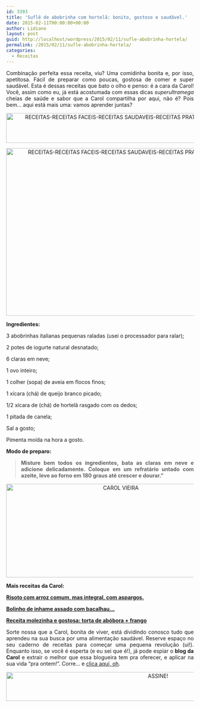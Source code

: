 ```yaml
---
id: 3393
title: 'Suflê de abobrinha com hortelã: bonito, gostoso e saudável.'
date: 2015-02-11T00:00:00+00:00
author: Lidiane
layout: post
guid: http://localhost/wordpress/2015/02/11/sufle-abobrinha-hortela/
permalink: /2015/02/11/sufle-abobrinha-hortela/
categories:
  - Receitas
---
```

<p align="justify">
  Combinação perfeita essa receita, viu? Uma comidinha bonita e, por isso, apetitosa. Fácil de preparar como poucas, gostosa de comer e super saudável. Esta é dessas receitas que bato o olho e penso: é a cara da Carol! Você, assim como eu, já está acostumada com essas dicas <em>superultramega</em> cheias de saúde e sabor que a Carol compartilha por aqui, não é? Pois bem… aqui está mais uma: vamos aprender juntas?
</p>

<p align="center">
  <a href="http://www.trololodemulher.com.br/blog/wp-content/uploads/2015/01/RECEITAS-RECEITAS-FACEIS-RECEITAS-SAUDAVEIS-RECEITAS-PRATICAS-ABOBRINHA-HORTELA-SUFLE1.jpg"><img class="alignnone size-full wp-image-10754" src="http://www.trololodemulher.com.br/blog/wp-content/uploads/2015/01/RECEITAS-RECEITAS-FACEIS-RECEITAS-SAUDAVEIS-RECEITAS-PRATICAS-ABOBRINHA-HORTELA-SUFLE1.jpg" alt="RECEITAS-RECEITAS FACEIS-RECEITAS SAUDAVEIS-RECEITAS PRATICAS-ABOBRINHA-HORTELA-SUFLE[1]" width="800" height="80" /></a>
</p>

<p align="center">
  <a href="http://www.trololodemulher.com.br/blog/wp-content/uploads/2015/01/RECEITAS-RECEITAS-FACEIS-RECEITAS-SAUDAVEIS-RECEITAS-PRATICAS-ABOBRINHA-HORTELA-SUFLE.jpg"><img class="alignnone size-full wp-image-10753" src="http://www.trololodemulher.com.br/blog/wp-content/uploads/2015/01/RECEITAS-RECEITAS-FACEIS-RECEITAS-SAUDAVEIS-RECEITAS-PRATICAS-ABOBRINHA-HORTELA-SUFLE.jpg" alt="RECEITAS-RECEITAS FACEIS-RECEITAS SAUDAVEIS-RECEITAS PRATICAS-ABOBRINHA-HORTELA-SUFLE" width="800" height="450" /></a>
</p>

<p align="justify">
  <strong>Ingredientes:</strong>
</p>

<p align="justify">
  3 abobrinhas italianas pequenas raladas (usei o processador para ralar);
</p>

<p align="justify">
  2 potes de iogurte natural desnatado;
</p>

<p align="justify">
  6 claras em neve;
</p>

<p align="justify">
  1 ovo inteiro;
</p>

<p align="justify">
  1 colher (sopa) de aveia em flocos finos;
</p>

<p align="justify">
  1 xícara (chá) de queijo branco picado;
</p>

<p align="justify">
  1/2 xícara de (chá) de hortelã rasgado com os dedos;
</p>

<p align="justify">
  1 pitada de canela;
</p>

<p align="justify">
  Sal a gosto;
</p>

<p align="justify">
  Pimenta moída na hora a gosto.
</p>

<p align="justify">
  <strong>Modo de preparo:</strong>
</p>

> <p align="justify">
>   <strong>Misture bem todos os ingredientes, bata as claras em neve e adicione delicadamente. Coloque em um refratário untado com azeite, leve ao forno em 180 graus até crescer e dourar.”</strong>
> </p>

<p align="center">
  <a href="http://www.trololodemulher.com.br/blog/wp-content/uploads/2014/07/CAROL-VIEIRA.png"><img class="alignnone size-full wp-image-10204" src="http://www.trololodemulher.com.br/blog/wp-content/uploads/2014/07/CAROL-VIEIRA.png" alt="CAROL VIEIRA" width="600" height="251" /></a>
</p>

<p align="justify">
  <strong>Mais receitas da Carol:</strong>
</p>

<p align="justify">
  <a href="http://www.trololodemulher.com.br/2015/01/28/risoto-arroz-integral-aspargos/" target="_blank"><strong>Risoto com arroz comum, mas integral, com aspargos.</strong></a>
</p>

<p align="justify">
  <a href="http://www.trololodemulher.com.br/2014/11/19/inhame-assado-bacalhau/" target="_blank"><strong>Bolinho de inhame assado com bacalhau…</strong></a>
</p>

<p align="justify">
  <a href="http://www.trololodemulher.com.br/2014/11/05/receita-torta-abobora-frango/" target="_blank"><strong>Receita molezinha e gostosa: torta de abóbora + frango</strong></a>
</p>

<p align="justify">
  Sorte nossa que a Carol, bonita de viver, está dividindo conosco tudo que aprendeu na sua busca por uma alimentação saudável. Reserve espaço no seu caderno de receitas para começar uma pequena revolução (ui!). Enquanto isso, se você é esperta (e eu sei que é!), já pode espiar o <strong>blog da Carol</strong> e extrair o melhor que essa blogueira tem pra oferecer, e aplicar na sua vida “pra ontem!”. Corre… e <a href="http://mundocarolvieira.blogspot.com.br/" target="_blank">clica aqui, oh</a>.
</p>

<p align="center">
  <a href="http://feedburner.google.com/fb/a/mailverify?uri=blogbichafemea&loc=pt_BR" target="_blank"><img class="alignnone size-full wp-image-10439" src="http://www.trololodemulher.com.br/blog/wp-content/uploads/2014/09/ASSINE.png" alt="ASSINE!" width="800" height="78" /></a>
</p>

<p align="justify">
